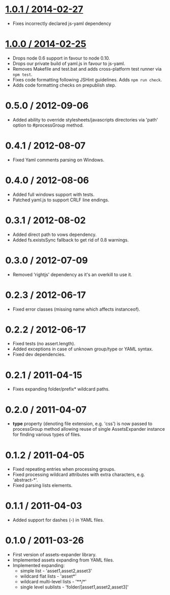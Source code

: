 [1.0.1 / 2014-02-27](https://github.com/GoalSmashers/assets-expander/compare/v1.0.0...v1.0.1)
==================

* Fixes incorrectly declared js-yaml dependency

[1.0.0 / 2014-02-25](https://github.com/GoalSmashers/assets-expander/compare/v0.5.0...v1.0.0)
==================

* Drops node 0.6 support in favour to node 0.10.
* Drops our private build of yaml.js in favour to js-yaml.
* Removes Makefile and test.bat and adds cross-platform test runner via `npm test`.
* Fixes code formatting following JSHint guidelines. Adds `npm run check`.
* Adds code formatting checks on prepublish step.

0.5.0 / 2012-09-06
==================

* Added ability to override stylesheets/javascripts directories via 'path' option to #processGroup method.

0.4.1 / 2012-08-07
==================

* Fixed Yaml comments parsing on Windows.

0.4.0 / 2012-08-06
==================

* Added full windows support with tests.
* Patched yaml.js to support CRLF line endings.

0.3.1 / 2012-08-02
==================

* Added direct path to vows dependency.
* Added fs.existsSync fallback to get rid of 0.8 warnings.

0.3.0 / 2012-07-09
==================

* Removed 'rightjs' dependency as it's an overkill to use it.

0.2.3 / 2012-06-17
==================

* Fixed error classes (missing name which affects instanceof).

0.2.2 / 2012-06-17
==================

* Fixed tests (no assert.length).
* Added exceptions in case of unknown group/type or YAML syntax.
* Fixed dev dependencies.

0.2.1 / 2011-04-15
==================

* Fixes expanding folder/prefix* wildcard paths.

0.2.0 / 2011-04-07
==================

* **type** property (denoting file extension, e.g. 'css') is now passed to processGroup method allowing reuse of single AssetsExpander instance for finding various types of files.

0.1.2 / 2011-04-05
==================

* Fixed repeating entries when processing groups.
* Fixed processing wildcard attributes with extra characters, e.g. 'abstract-*'.
* Fixed parsing lists elements.

0.1.1 / 2011-04-03
==================

* Added support for dashes (-) in YAML files.

0.1.0 / 2011-03-26
==================

* First version of assets-expander library.
* Implemented assets expanding from YAML files.
* Implemented expanding:
  * simple list - 'asset1,asset2,asset3'
  * wildcard flat lists - 'asset*'
  * wildcard multi-level lists - '\*\*/\*'
  * single level sublists - 'folder/[asset1,asset2,asset3]'
